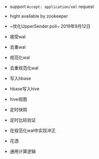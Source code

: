 * support ```Accept: application/xml``` request
* hight available by zookeeper

* ~优化UpperSender.poll~ 2019年9月12日
* 接受wal
* 去重wal
* 规范化wal
* 去重规范化wal
* 写入hbase
* hbase写入hive
* hive视图
* 定时快照
* 定时比较验证
* 在规范化wal中实现冲正

* 花洒
* 通用计算逻辑